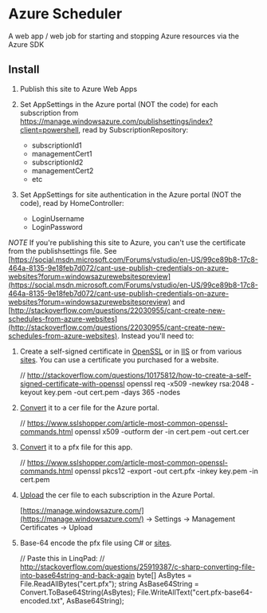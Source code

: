 Azure Scheduler
===============

A web app / web job for starting and stopping Azure resources via the Azure SDK

Install
-------

1. Publish this site to Azure Web Apps

2. Set AppSettings in the Azure portal (NOT the code) for each subscription from https://manage.windowsazure.com/publishsettings/index?client=powershell, read by SubscriptionRepository:

	- subscriptionId1
	- managementCert1
	- subscriptionId2
	- managementCert2
	- etc

3. Set AppSettings for site authentication in the Azure portal (NOT the code), read by HomeController:

	- LoginUsername
	- LoginPassword

*NOTE* If you're publishing this site to Azure, you can't use the certificate from the publishsettings file.  See [https://social.msdn.microsoft.com/Forums/vstudio/en-US/99ce89b8-17c8-464a-8135-9e18feb7d072/cant-use-publish-credentials-on-azure-websites?forum=windowsazurewebsitespreview](https://social.msdn.microsoft.com/Forums/vstudio/en-US/99ce89b8-17c8-464a-8135-9e18feb7d072/cant-use-publish-credentials-on-azure-websites?forum=windowsazurewebsitespreview) and [http://stackoverflow.com/questions/22030955/cant-create-new-schedules-from-azure-websites](http://stackoverflow.com/questions/22030955/cant-create-new-schedules-from-azure-websites).  Instead you'll need to:

1. Create a self-signed certificate in [OpenSSL](https://www.openssl.org/docs/HOWTO/certificates.txt) or in [IIS](https://technet.microsoft.com/en-us/library/Cc753127(v=WS.10).aspx) or from various [sites](http://www.selfsignedcertificate.com/).  You can use a certificate you purchased for a website.

	// http://stackoverflow.com/questions/10175812/how-to-create-a-self-signed-certificate-with-openssl
	openssl req -x509 -newkey rsa:2048 -keyout key.pem -out cert.pem -days 365 -nodes

2. [Convert](https://www.sslshopper.com/article-most-common-openssl-commands.html) it to a cer file for the Azure portal.

	// https://www.sslshopper.com/article-most-common-openssl-commands.html
	openssl x509 -outform der -in cert.pem -out cert.cer

3. [Convert](https://www.sslshopper.com/article-most-common-openssl-commands.html) it to a pfx file for this app.

	// https://www.sslshopper.com/article-most-common-openssl-commands.html
	openssl pkcs12 -export -out cert.pfx -inkey key.pem -in cert.pem

4. [Upload](https://msdn.microsoft.com/en-us/library/azure/gg551722.aspx) the cer file to each subscription in the Azure Portal.

	[https://manage.windowsazure.com/](https://manage.windowsazure.com/) -> Settings -> Management Certificates  -> Upload

4. Base-64 encode the pfx file using C# or [si](http://base64-encoding.online-domain-tools.com/)[tes](http://www.giftofspeed.com/base64-encoder/).

	// Paste this in LinqPad:
	// http://stackoverflow.com/questions/25919387/c-sharp-converting-file-into-base64string-and-back-again
	byte[] AsBytes = File.ReadAllBytes("cert.pfx");
	string AsBase64String = Convert.ToBase64String(AsBytes);
	File.WriteAllText("cert.pfx-base64-encoded.txt", AsBase64String);

